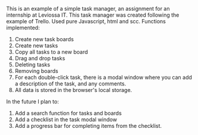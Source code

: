 This is an example of a simple task manager, an assignment for an internship at Leviossa IT.
This task manager was created following the example of Trello.
Used pure Javascript, html and scc.
Functions implemented:
1. Create new task boards
2. Create new tasks
3. Copy all tasks to a new board
4. Drag and drop tasks
5. Deleting tasks
6. Removing boards
7. For each double-click task, there is a modal window where you can add a description of the task, and any comments.
8. All data is stored in the browser's local storage.

In the future I plan to:
1. Add a search function for tasks and boards
2. Add a checklist in the task modal window
3. Add a progress bar for completing items from the checklist.
